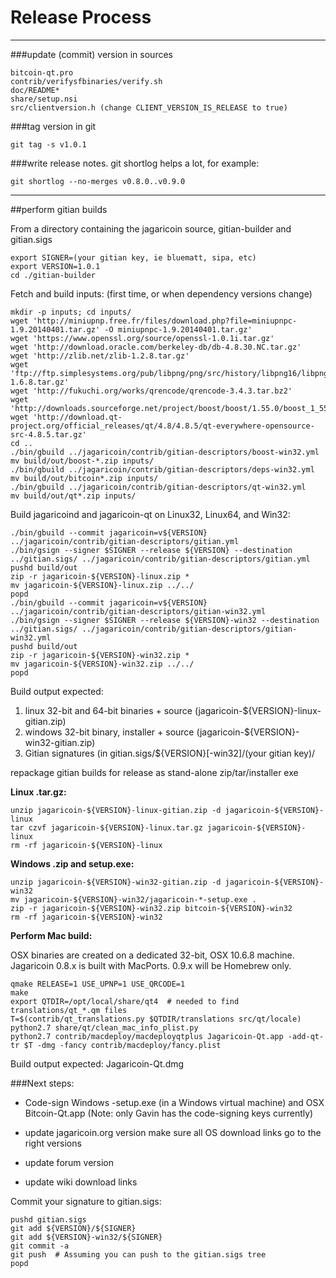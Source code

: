 Release Process
====================

* * *

###update (commit) version in sources


	bitcoin-qt.pro
	contrib/verifysfbinaries/verify.sh
	doc/README*
	share/setup.nsi
	src/clientversion.h (change CLIENT_VERSION_IS_RELEASE to true)

###tag version in git

	git tag -s v1.0.1

###write release notes. git shortlog helps a lot, for example:

	git shortlog --no-merges v0.8.0..v0.9.0

* * *

##perform gitian builds

 From a directory containing the jagaricoin source, gitian-builder and gitian.sigs
  
	export SIGNER=(your gitian key, ie bluematt, sipa, etc)
	export VERSION=1.0.1
	cd ./gitian-builder

 Fetch and build inputs: (first time, or when dependency versions change)

	mkdir -p inputs; cd inputs/
	wget 'http://miniupnp.free.fr/files/download.php?file=miniupnpc-1.9.20140401.tar.gz' -O miniupnpc-1.9.20140401.tar.gz'
	wget 'https://www.openssl.org/source/openssl-1.0.1i.tar.gz'
	wget 'http://download.oracle.com/berkeley-db/db-4.8.30.NC.tar.gz'
	wget 'http://zlib.net/zlib-1.2.8.tar.gz'
	wget 'ftp://ftp.simplesystems.org/pub/libpng/png/src/history/libpng16/libpng-1.6.8.tar.gz'
	wget 'http://fukuchi.org/works/qrencode/qrencode-3.4.3.tar.bz2'
	wget 'http://downloads.sourceforge.net/project/boost/boost/1.55.0/boost_1_55_0.tar.bz2'
	wget 'http://download.qt-project.org/official_releases/qt/4.8/4.8.5/qt-everywhere-opensource-src-4.8.5.tar.gz'
	cd ..
	./bin/gbuild ../jagaricoin/contrib/gitian-descriptors/boost-win32.yml
	mv build/out/boost-*.zip inputs/
	./bin/gbuild ../jagaricoin/contrib/gitian-descriptors/deps-win32.yml
	mv build/out/bitcoin*.zip inputs/
	./bin/gbuild ../jagaricoin/contrib/gitian-descriptors/qt-win32.yml
	mv build/out/qt*.zip inputs/

 Build jagaricoind and jagaricoin-qt on Linux32, Linux64, and Win32:
  
	./bin/gbuild --commit jagaricoin=v${VERSION} ../jagaricoin/contrib/gitian-descriptors/gitian.yml
	./bin/gsign --signer $SIGNER --release ${VERSION} --destination ../gitian.sigs/ ../jagaricoin/contrib/gitian-descriptors/gitian.yml
	pushd build/out
	zip -r jagaricoin-${VERSION}-linux.zip *
	mv jagaricoin-${VERSION}-linux.zip ../../
	popd
	./bin/gbuild --commit jagaricoin=v${VERSION} ../jagaricoin/contrib/gitian-descriptors/gitian-win32.yml
	./bin/gsign --signer $SIGNER --release ${VERSION}-win32 --destination ../gitian.sigs/ ../jagaricoin/contrib/gitian-descriptors/gitian-win32.yml
	pushd build/out
	zip -r jagaricoin-${VERSION}-win32.zip *
	mv jagaricoin-${VERSION}-win32.zip ../../
	popd

  Build output expected:

  1. linux 32-bit and 64-bit binaries + source (jagaricoin-${VERSION}-linux-gitian.zip)
  2. windows 32-bit binary, installer + source (jagaricoin-${VERSION}-win32-gitian.zip)
  3. Gitian signatures (in gitian.sigs/${VERSION}[-win32]/(your gitian key)/

repackage gitian builds for release as stand-alone zip/tar/installer exe

**Linux .tar.gz:**

	unzip jagaricoin-${VERSION}-linux-gitian.zip -d jagaricoin-${VERSION}-linux
	tar czvf jagaricoin-${VERSION}-linux.tar.gz jagaricoin-${VERSION}-linux
	rm -rf jagaricoin-${VERSION}-linux

**Windows .zip and setup.exe:**

	unzip jagaricoin-${VERSION}-win32-gitian.zip -d jagaricoin-${VERSION}-win32
	mv jagaricoin-${VERSION}-win32/jagaricoin-*-setup.exe .
	zip -r jagaricoin-${VERSION}-win32.zip bitcoin-${VERSION}-win32
	rm -rf jagaricoin-${VERSION}-win32

**Perform Mac build:**

  OSX binaries are created on a dedicated 32-bit, OSX 10.6.8 machine.
  Jagaricoin 0.8.x is built with MacPorts.  0.9.x will be Homebrew only.

	qmake RELEASE=1 USE_UPNP=1 USE_QRCODE=1
	make
	export QTDIR=/opt/local/share/qt4  # needed to find translations/qt_*.qm files
	T=$(contrib/qt_translations.py $QTDIR/translations src/qt/locale)
	python2.7 share/qt/clean_mac_info_plist.py
	python2.7 contrib/macdeploy/macdeployqtplus Jagaricoin-Qt.app -add-qt-tr $T -dmg -fancy contrib/macdeploy/fancy.plist

 Build output expected: Jagaricoin-Qt.dmg

###Next steps:

* Code-sign Windows -setup.exe (in a Windows virtual machine) and
  OSX Bitcoin-Qt.app (Note: only Gavin has the code-signing keys currently)

* update jagaricoin.org version
  make sure all OS download links go to the right versions

* update forum version

* update wiki download links

Commit your signature to gitian.sigs:

	pushd gitian.sigs
	git add ${VERSION}/${SIGNER}
	git add ${VERSION}-win32/${SIGNER}
	git commit -a
	git push  # Assuming you can push to the gitian.sigs tree
	popd

